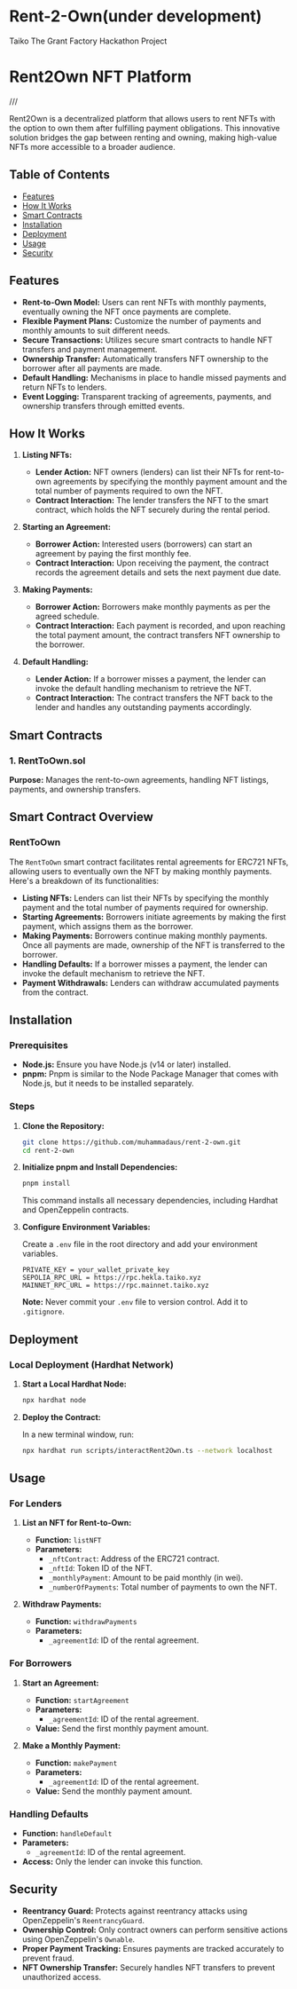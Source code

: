 # Rent-2-Own(under development)
Taiko The Grant Factory Hackathon Project

# Rent2Own NFT Platform

///

Rent2Own is a decentralized platform that allows users to rent NFTs with the option to own them after fulfilling payment obligations. This innovative solution bridges the gap between renting and owning, making high-value NFTs more accessible to a broader audience.

## Table of Contents

- [Features](#features)
- [How It Works](#how-it-works)
- [Smart Contracts](#smart-contracts)
- [Installation](#installation)
- [Deployment](#deployment)
- [Usage](#usage)
- [Security](#security)

## Features

- **Rent-to-Own Model:** Users can rent NFTs with monthly payments, eventually owning the NFT once payments are complete.
- **Flexible Payment Plans:** Customize the number of payments and monthly amounts to suit different needs.
- **Secure Transactions:** Utilizes secure smart contracts to handle NFT transfers and payment management.
- **Ownership Transfer:** Automatically transfers NFT ownership to the borrower after all payments are made.
- **Default Handling:** Mechanisms in place to handle missed payments and return NFTs to lenders.
- **Event Logging:** Transparent tracking of agreements, payments, and ownership transfers through emitted events.

## How It Works

1. **Listing NFTs:**
   - **Lender Action:** NFT owners (lenders) can list their NFTs for rent-to-own agreements by specifying the monthly payment amount and the total number of payments required to own the NFT.
   - **Contract Interaction:** The lender transfers the NFT to the smart contract, which holds the NFT securely during the rental period.

2. **Starting an Agreement:**
   - **Borrower Action:** Interested users (borrowers) can start an agreement by paying the first monthly fee.
   - **Contract Interaction:** Upon receiving the payment, the contract records the agreement details and sets the next payment due date.

3. **Making Payments:**
   - **Borrower Action:** Borrowers make monthly payments as per the agreed schedule.
   - **Contract Interaction:** Each payment is recorded, and upon reaching the total payment amount, the contract transfers NFT ownership to the borrower.

4. **Default Handling:**
   - **Lender Action:** If a borrower misses a payment, the lender can invoke the default handling mechanism to retrieve the NFT.
   - **Contract Interaction:** The contract transfers the NFT back to the lender and handles any outstanding payments accordingly.

## Smart Contracts

### 1. RentToOwn.sol

**Purpose:** Manages the rent-to-own agreements, handling NFT listings, payments, and ownership transfers.


## Smart Contract Overview

### RentToOwn

The `RentToOwn` smart contract facilitates rental agreements for ERC721 NFTs, allowing users to eventually own the NFT by making monthly payments. Here's a breakdown of its functionalities:

- **Listing NFTs:** Lenders can list their NFTs by specifying the monthly payment and the total number of payments required for ownership.
- **Starting Agreements:** Borrowers initiate agreements by making the first payment, which assigns them as the borrower.
- **Making Payments:** Borrowers continue making monthly payments. Once all payments are made, ownership of the NFT is transferred to the borrower.
- **Handling Defaults:** If a borrower misses a payment, the lender can invoke the default mechanism to retrieve the NFT.
- **Payment Withdrawals:** Lenders can withdraw accumulated payments from the contract.

## Installation

### Prerequisites

- **Node.js:** Ensure you have Node.js (v14 or later) installed.
- **pnpm:** Pnpm is similar to the Node Package Manager that comes with Node.js,
    but it needs to be installed separately.

### Steps

1. **Clone the Repository:**

   ```bash
   git clone https://github.com/muhammadaus/rent-2-own.git
   cd rent-2-own
   ```

2. **Initialize pnpm and Install Dependencies:**

   ```bash
   pnpm install
   ```

   This command installs all necessary dependencies, including Hardhat and OpenZeppelin contracts.

3. **Configure Environment Variables:**

   Create a `.env` file in the root directory and add your environment variables.

   ```env
   PRIVATE_KEY = your_wallet_private_key
   SEPOLIA_RPC_URL = https://rpc.hekla.taiko.xyz
   MAINNET_RPC_URL = https://rpc.mainnet.taiko.xyz
   ```

   **Note:** Never commit your `.env` file to version control. Add it to `.gitignore`.

## Deployment

### Local Deployment (Hardhat Network)

1. **Start a Local Hardhat Node:**

   ```bash
   npx hardhat node
   ```

2. **Deploy the Contract:**

   In a new terminal window, run:

   ```bash
   npx hardhat run scripts/interactRent2Own.ts --network localhost
   ```

## Usage



### For Lenders

1. **List an NFT for Rent-to-Own:**

   - **Function:** `listNFT`
   - **Parameters:**
     - `_nftContract`: Address of the ERC721 contract.
     - `_nftId`: Token ID of the NFT.
     - `_monthlyPayment`: Amount to be paid monthly (in wei).
     - `_numberOfPayments`: Total number of payments to own the NFT.

2. **Withdraw Payments:**

   - **Function:** `withdrawPayments`
   - **Parameters:**
     - `_agreementId`: ID of the rental agreement.

### For Borrowers

1. **Start an Agreement:**

   - **Function:** `startAgreement`
   - **Parameters:**
     - `_agreementId`: ID of the rental agreement.
   - **Value:** Send the first monthly payment amount.

2. **Make a Monthly Payment:**

   - **Function:** `makePayment`
   - **Parameters:**
     - `_agreementId`: ID of the rental agreement.
   - **Value:** Send the monthly payment amount.


### Handling Defaults

- **Function:** `handleDefault`
- **Parameters:**
  - `_agreementId`: ID of the rental agreement.
- **Access:** Only the lender can invoke this function.


## Security

- **Reentrancy Guard:** Protects against reentrancy attacks using OpenZeppelin's `ReentrancyGuard`.
- **Ownership Control:** Only contract owners can perform sensitive actions using OpenZeppelin's `Ownable`.
- **Proper Payment Tracking:** Ensures payments are tracked accurately to prevent fraud.
- **NFT Ownership Transfer:** Securely handles NFT transfers to prevent unauthorized access.
